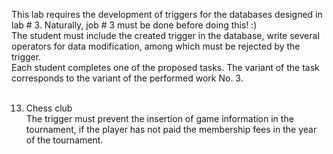 This lab requires the development of triggers for the databases designed in lab # 3. Naturally, job # 3 must be done before doing this! :)<br>
The student must include the created trigger in the database, write several operators for data modification, among which must be rejected by the trigger.<br>
Each student completes one of the proposed tasks. The variant of the task corresponds to the variant of the performed work No. 3.<br><br>

13. Chess club<br>
The trigger must prevent the insertion of game information in the tournament, 
if the player has not paid the membership fees in the year of the tournament.